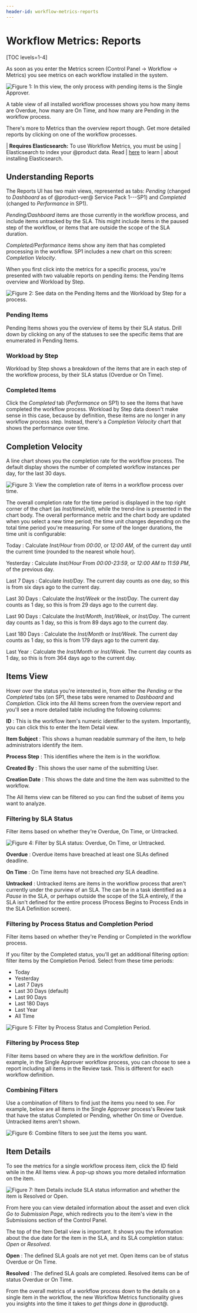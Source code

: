 ```yaml
---
header-id: workflow-metrics-reports
---
```


# Workflow Metrics: Reports

[TOC levels=1-4]

As soon as you enter the Metrics screen (Control Panel &rarr; Workflow &rarr;
Metrics) you see metrics on each workflow installed in the system.

![Figure 1: In this view, the only process with pending items is the Single Approver.](../../images/workflow-metrics-reports1.png)

A table view of all installed workflow processes shows you how many items are
Overdue, how many are On Time, and how many are Pending in the workflow process.

There's more to Metrics than the overview report though. Get more detailed
reports by clicking on one of the workflow processes.

| **Requires Elasticsearch:** To use Workflow Metrics, you must be using
| Elasticsearch to index your @product data. Read
| [here](/docs/7-2/deploy/-/knowledge_base/d/installing-elasticsearch) to learn
| about installing Elasticsearch.

## Understanding Reports

The Reports UI has two main views, represented as tabs: _Pending_ (changed to
_Dashboard_ as of @product-ver@ Service Pack 1---SP1) and
_Completed_ (changed to _Performance_ in SP1).

_Pending/Dashboard_ items are those currently in the workflow process, and include items
untracked by the SLA. This might include items in the paused step of the
workflow, or items that are outside the scope of the SLA duration.

_Completed/Performance_ items show any item that has completed processing in the
workflow. SP1 includes a new chart on this screen: _Completion Velocity_.

When you first click into the metrics for a specific process, you're presented
with two valuable reports on pending items: the Pending Items overview and
Workload by Step.

![Figure 2: See data on the Pending Items and the Workload by Step for a process.](../../images/workflow-metrics-reports2.png)

### Pending Items

Pending Items shows you the overview of items by their SLA status. Drill down by
clicking on any of the statuses to see the specific items that are enumerated
in Pending Items.

### Workload by Step

Workload by Step shows a breakdown of the items that are in each step of the
workflow process, by their SLA status (Overdue or On Time).

### Completed Items

Click the *Completed* tab (*Performance* on SP1) to see the items that have
completed the workflow process. Workload by Step data doesn't make sense in this
case, because by definition, these items are no longer in any workflow process
step. Instead, there's a _Completion Velocity_ chart that shows the performance
over time.

## Completion Velocity

A line chart shows you the completion rate for the workflow process. The default
display shows the number of completed workflow instances per day, for the last
30 days.

![Figure 3: View the completion rate of items in a workflow process over time.](../../images/workflow-reports-completion-velocity.png)

The overall completion rate for the time period is displayed in the top right
corner of the chart (as _Inst/timeUnit_), while the trend-line is presented in
the chart body. The overall performance metric and the chart body are updated
when you select a new time period; the time unit changes depending on the total
time period you're measuring. For some of the longer durations, the time unit is
configurable:

Today
: Calculate _Inst/Hour_ from _00:00_, or _12:00 AM_, of the current day until the
current time (rounded to the nearest whole hour). 

Yesterday
: Calculate _Inst/Hour_  From _00:00-23:59_, or _12:00 AM to 11:59 PM_, of the
previous day.

Last 7 Days
: Calculate _Inst/Day_. The current day counts as one day, so this is from six
days ago to the current day.

Last 30 Days
: Calculate the _Inst/Week_ or the _Inst/Day_. The current day counts as 1 day,
so this is from 29 days ago to the current day.

Last 90 Days
: Calculate the _Inst/Month_, _Inst/Week_, or _Inst/Day_. The current day counts
as 1 day, so this is from 89 days ago to the current day.

Last 180 Days
: Calculate the _Inst/Month_ or _Inst/Week_. The current day counts as 1 day, so
this is from 179 days ago to the current day.

Last Year
: Calculate the _Inst/Month_ or _Inst/Week_. The current day counts as 1 day, so
this is from 364 days ago to the current day.

## Items View

Hover over the status you're interested in, from either the _Pending_ or the
_Completed_ tabs (on SP1, these tabs were renamed to _Dashboard_ and
_Completion_. Click into the All Items screen from the overview report and
you'll see a more detailed table including the following columns:

**ID**
: This is the workflow item's numeric identifier to the system. Importantly, you
can click this to enter the Item Detail view. 

**Item Subject**
: This shows a human readable summary of the item, to help administrators
identify the item.

**Process Step**
: This identifies where the item is in the workflow.

**Created By**
: This shows the user name of the submitting User.

**Creation Date**
: This shows the date and time the item was submitted to the workflow.

The All Items view can be filtered so you can find the subset of items you want
to analyze.

### Filtering by SLA Status

Filter items based on whether they're Overdue, On Time, or Untracked.

![Figure 4: Filter by SLA status: Overdue, On Time, or Untracked.](../../images/workflow-metrics-reports4.png)

**Overdue**
: Overdue items have breached at least one SLAs defined deadline.

**On Time**
: On Time items have not breached _any_ SLA deadline.

**Untracked**
: Untracked items are items in the workflow process that aren't currently under
the purview of an SLA. The can be in a task identified as a _Pause_ in the SLA,
or perhaps outside the scope of the SLA entirely, if the SLA isn't defined for
the entire process (Process Begins to Process Ends in the SLA Definition
screen).

### Filtering by Process Status and Completion Period

Filter items based on whether they're Pending or Completed in the workflow
process.

If you filter by the Completed status, you'll get an additional filtering
option: filter items by the Completion Period. Select from these time periods:

- Today
- Yesterday
- Last 7 Days
- Last 30 Days (default)
- Last 90 Days
- Last 180 Days
- Last Year
- All Time

![Figure 5: Filter by Process Status and Completion Period.](../../images/workflow-reports-process-status-period.png)

### Filtering by Process Step

Filter items based on where they are in the workflow definition. For example, in
the Single Approver workflow process, you can choose to see a report including
all items in the Review task. This is different for each workflow definition.

### Combining Filters

Use a combination of filters to find just the items you need to see. For
example, below are all items in the Single Approver process's Review task that
have the status Completed or Pending, whether On time or Overdue. Untracked
items aren't shown.

![Figure 6: Combine filters to see just the items you want.](../../images/workflow-metrics-reports13.png)

## Item Details

To see the metrics for a single workflow process item, click the ID field while
in the All Items view. A pop-up shows you more detailed information on the item.

![Figure 7: Item Details include SLA status information and whether the item is Resolved or Open.](../../images/workflow-reports-item-detail.png)

From here you can view detailed information about the asset and even click *Go
to Submission Page*, which redirects you to the item's view in the Submissions
section of the Control Panel.

The top of the Item Detail view is important. It shows you the information about
the due date for the item in the SLA, and its SLA completion status: _Open_ or
_Resolved_.

**Open**
: The defined SLA goals are not yet met. Open items can be of status Overdue or
On Time.

**Resolved**
: The defined SLA goals are completed. Resolved items can be of status Overdue
or On Time.

From the overall metrics of a workflow process down to the details on a single
item in the workflow, the new Workflow Metrics functionality gives you insights
into the time it takes to _get things done_ in @product@.
